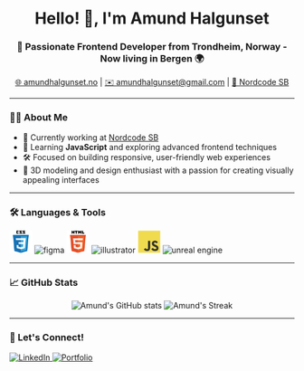 <h1 align="center">Hello! 👋, I'm Amund Halgunset</h1>
<h3 align="center">🚀 Passionate Frontend Developer from Trondheim, Norway - Now living in Bergen 🌍</h3>

<p align="center">
  <a href="https://amundhalgunset.no" target="_blank">🌐 amundhalgunset.no</a> |
  <a href="mailto:amundhalgunset@gmail.com">✉️ amundhalgunset@gmail.com</a> |
  <a href="https://nordcode.no" target="_blank">🔭 Nordcode SB</a>
</p>

---

### 👨‍💻 About Me
- 💼 Currently working at [Nordcode SB](https://nordcode.no)
- 🌱 Learning **JavaScript** and exploring advanced frontend techniques
- 🛠️ Focused on building responsive, user-friendly web experiences
- 🎨 3D modeling and design enthusiast with a passion for creating visually appealing interfaces

---

### 🛠️ Languages & Tools

<p align="left">
  <img src="https://raw.githubusercontent.com/devicons/devicon/master/icons/css3/css3-original-wordmark.svg" alt="css3" width="40" height="40"/>
  <img src="https://www.vectorlogo.zone/logos/figma/figma-icon.svg" alt="figma" width="40" height="40"/>
  <img src="https://raw.githubusercontent.com/devicons/devicon/master/icons/html5/html5-original-wordmark.svg" alt="html5" width="40" height="40"/>
  <img src="https://www.vectorlogo.zone/logos/adobe_illustrator/adobe_illustrator-icon.svg" alt="illustrator" width="40" height="40"/>
  <img src="https://raw.githubusercontent.com/devicons/devicon/master/icons/javascript/javascript-original.svg" alt="javascript" width="40" height="40"/>
  <img src="https://raw.githubusercontent.com/kenangundogan/fontisto/036b7eca71aab1bef8e6a0518f7329f13ed62f6b/icons/svg/brand/unreal-engine.svg" alt="unreal engine" width="40" height="40"/>
</p>

---

### 📈 GitHub Stats
<p align="center">
  <img src="https://github-readme-stats.vercel.app/api?username=amundh00&show_icons=true&theme=radical" alt="Amund's GitHub stats" width="400"/>
  <img src="https://github-readme-streak-stats.herokuapp.com/?user=yourusername&theme=radical" alt="Amund's Streak" width="400"/>
</p>

---

### 🔗 Let's Connect!
<p align="left">
  <a href="https://www.linkedin.com/in/amund-halgunset-8ba54a104/" target="_blank">
    <img src="https://img.shields.io/badge/LinkedIn-blue?style=for-the-badge&logo=linkedin&logoColor=white" alt="LinkedIn"/>
  </a>
  <a href="https://amundhalgunset.no" target="_blank">
    <img src="https://img.shields.io/badge/Portfolio-000?style=for-the-badge&logo=github&logoColor=white" alt="Portfolio"/>
  </a>
</p>
